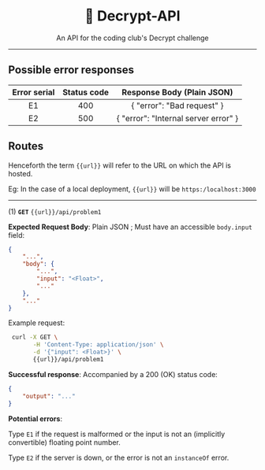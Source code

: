 <div align="center">
<h1>🔐 Decrypt-API </h1>

An API for the coding club's Decrypt challenge

</div>

---

## Possible error responses

|Error serial| Status code | Response Body (Plain JSON) |
|:----------:|:-----------:|:-------------:|
|E1        |400          |{ "error": "Bad request" }|
|E2        |500          |{ "error": "Internal server error" }|

## Routes

Henceforth the term `{{url}}` will refer to the URL on which the API is hosted.

Eg: In the case of a local deployment, `{{url}}` will be `https:/localhost:3000`

---
(1) **`GET`** `{{url}}/api/problem1`

**Expected Request Body**: Plain JSON ; Must have an accessible `body.input` field:

```JSON
{
    "...",
    "body": {
        "...",
        "input": "<Float>",
        "..."
    },
    "..."
}
```

Example request:

```bash
 curl -X GET \
       -H 'Content-Type: application/json' \
       -d '{"input": <Float>}' \
       {{url}}/api/problem1
```

**Successful response**: Accompanied by a 200 (OK) status code:

```JSON
{
    "output": "..."
}
```

**Potential errors**:

Type `E1` if the request is malformed or the input is not
an (implicitly convertible) floating point number.

Type `E2` if the server is down, or the error is not an `instanceOf` error.
